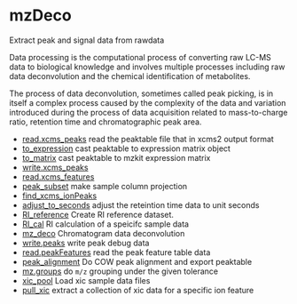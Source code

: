 ﻿# mzDeco

Extract peak and signal data from rawdata
 
 Data processing is the computational process of converting raw LC-MS 
 data to biological knowledge and involves multiple processes including 
 raw data deconvolution and the chemical identification of metabolites.
 
 The process of data deconvolution, sometimes called peak picking, is 
 in itself a complex process caused by the complexity of the data and 
 variation introduced during the process of data acquisition related to 
 mass-to-charge ratio, retention time and chromatographic peak area.

+ [read.xcms_peaks](mzDeco/read.xcms_peaks.1) read the peaktable file that in xcms2 output format
+ [to_expression](mzDeco/to_expression.1) cast peaktable to expression matrix object
+ [to_matrix](mzDeco/to_matrix.1) cast peaktable to mzkit expression matrix
+ [write.xcms_peaks](mzDeco/write.xcms_peaks.1) 
+ [read.xcms_features](mzDeco/read.xcms_features.1) 
+ [peak_subset](mzDeco/peak_subset.1) make sample column projection
+ [find_xcms_ionPeaks](mzDeco/find_xcms_ionPeaks.1) 
+ [adjust_to_seconds](mzDeco/adjust_to_seconds.1) adjust the reteintion time data to unit seconds
+ [RI_reference](mzDeco/RI_reference.1) Create RI reference dataset.
+ [RI_cal](mzDeco/RI_cal.1) RI calculation of a speicifc sample data
+ [mz_deco](mzDeco/mz_deco.1) Chromatogram data deconvolution
+ [write.peaks](mzDeco/write.peaks.1) write peak debug data
+ [read.peakFeatures](mzDeco/read.peakFeatures.1) read the peak feature table data
+ [peak_alignment](mzDeco/peak_alignment.1) Do COW peak alignment and export peaktable
+ [mz.groups](mzDeco/mz.groups.1) do ``m/z`` grouping under the given tolerance
+ [xic_pool](mzDeco/xic_pool.1) Load xic sample data files
+ [pull_xic](mzDeco/pull_xic.1) extract a collection of xic data for a specific ion feature
